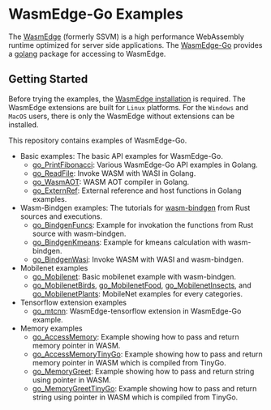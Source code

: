 # WasmEdge-Go Examples

The [WasmEdge](https://github.com/WasmEdge/WasmEdge) (formerly SSVM) is a high performance WebAssembly runtime optimized for server side applications. The [WasmEdge-Go](https://github.com/second-state/WasmEdge-go) provides a [golang](https://golang.org/) package for accessing to WasmEdge.

## Getting Started

Before trying the examples, the [WasmEdge installation](https://github.com/WasmEdge/WasmEdge/blob/master/docs/install.md) is required.
The WasmEdge extensions are built for `Linux` platforms. For the `Windows` and `MacOS` users, there is only the WasmEdge without extensions can be installed.

This repository contains examples of WasmEdge-Go.

* Basic examples: The basic API examples for WasmEdge-Go.
  * [go_PrintFibonacci](https://github.com/second-state/WasmEdge-go-examples/tree/master/go_PrintFibonacci): Various WasmEdge-Go API examples in Golang.
  * [go_ReadFile](https://github.com/second-state/WasmEdge-go-examples/tree/master/go_ReadFile): Invoke WASM with WASI in Golang.
  * [go_WasmAOT](https://github.com/second-state/WasmEdge-go-examples/tree/master/go_WasmAOT): WASM AOT compiler in Golang.
  * [go_ExternRef](https://github.com/second-state/WasmEdge-go-examples/tree/master/go_ExternRef): External reference and host functions in Golang examples.
* Wasm-Bindgen examples: The tutorials for [wasm-bindgen](https://github.com/rustwasm/wasm-bindgen) from Rust sources and executions.
  * [go_BindgenFuncs](https://github.com/second-state/WasmEdge-go-examples/tree/master/go_BindgenFuncs): Example for invokation the functions from Rust source with wasm-bindgen.
  * [go_BindgenKmeans](https://github.com/second-state/WasmEdge-go-examples/tree/master/go_BindgenKmeans): Example for kmeans calculation with wasm-bindgen.
  * [go_BindgenWasi](https://github.com/second-state/WasmEdge-go-examples/tree/master/go_BindgenWasi): Invoke WASM with WASI and wasm-bindgen.
* Mobilenet examples
  * [go_Mobilenet](https://github.com/second-state/WasmEdge-go-examples/tree/master/go_Mobilenet): Basic mobilenet example with wasm-bindgen.
  * [go_MobilenetBirds](https://github.com/second-state/WasmEdge-go-examples/tree/master/go_MobilenetBirds), [go_MobilenetFood](https://github.com/second-state/WasmEdge-go-examples/tree/master/go_MobilenetFood), [go_MobilenetInsects](https://github.com/second-state/WasmEdge-go-examples/tree/master/go_MobilenetInsects), and [go_MobilenetPlants](https://github.com/second-state/WasmEdge-go-examples/tree/master/go_MobilenetPlants): MobileNet examples for every categories.
* Tensorflow extension examples
  * [go_mtcnn](https://github.com/second-state/WasmEdge-go-examples/tree/master/go_mtcnn): WasmEdge-tensorflow extension in WasmEdge-Go example.
* Memory examples
  * [go_AccessMemory](https://github.com/second-state/WasmEdge-go-examples/tree/master/go_AccessMemory): Example showing how to pass and return memory pointer in WASM.
  * [go_AccessMemoryTinyGo](https://github.com/second-state/WasmEdge-go-examples/tree/master/go_AccessMemoryTinyGo): Example showing how to pass and return memory pointer in WASM which is compiled from TinyGo.
  * [go_MemoryGreet](https://github.com/second-state/WasmEdge-go-examples/tree/master/go_MemoryGreet): Example showing how to pass and return string using pointer in WASM.
  * [go_MemoryGreetTinyGo](https://github.com/second-state/WasmEdge-go-examples/tree/master/go_MemoryGreetTinyGo): Example showing how to pass and return string using pointer in WASM which is compiled from TinyGo.